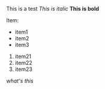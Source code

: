 This is a test
*This is italic*
**This is bold**

Item:
* item1
* item2
* item3

1. item21
2. item22
3. item23

_what's this_
